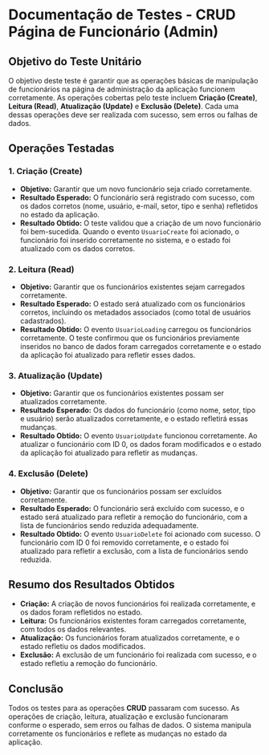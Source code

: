 # Documentação de Testes - CRUD Página de Funcionário (Admin)

## Objetivo do Teste Unitário

O objetivo deste teste é garantir que as operações básicas de manipulação de funcionários na página de administração da aplicação funcionem corretamente. As operações cobertas pelo teste incluem **Criação (Create)**, **Leitura (Read)**, **Atualização (Update)** e **Exclusão (Delete)**. Cada uma dessas operações deve ser realizada com sucesso, sem erros ou falhas de dados.

## Operações Testadas

### 1. Criação (Create)
- **Objetivo:** Garantir que um novo funcionário seja criado corretamente.
- **Resultado Esperado:** O funcionário será registrado com sucesso, com os dados corretos (nome, usuário, e-mail, setor, tipo e senha) refletidos no estado da aplicação.
- **Resultado Obtido:** O teste validou que a criação de um novo funcionário foi bem-sucedida. Quando o evento `UsuarioCreate` foi acionado, o funcionário foi inserido corretamente no sistema, e o estado foi atualizado com os dados corretos.

### 2. Leitura (Read)
- **Objetivo:** Garantir que os funcionários existentes sejam carregados corretamente.
- **Resultado Esperado:** O estado será atualizado com os funcionários corretos, incluindo os metadados associados (como total de usuários cadastrados).
- **Resultado Obtido:** O evento `UsuarioLoading` carregou os funcionários corretamente. O teste confirmou que os funcionários previamente inseridos no banco de dados foram carregados corretamente e o estado da aplicação foi atualizado para refletir esses dados.

### 3. Atualização (Update)
- **Objetivo:** Garantir que os funcionários existentes possam ser atualizados corretamente.
- **Resultado Esperado:** Os dados do funcionário (como nome, setor, tipo e usuário) serão atualizados corretamente, e o estado refletirá essas mudanças.
- **Resultado Obtido:** O evento `UsuarioUpdate` funcionou corretamente. Ao atualizar o funcionário com ID 0, os dados foram modificados e o estado da aplicação foi atualizado para refletir as mudanças.

### 4. Exclusão (Delete)
- **Objetivo:** Garantir que os funcionários possam ser excluídos corretamente.
- **Resultado Esperado:** O funcionário será excluído com sucesso, e o estado será atualizado para refletir a remoção do funcionário, com a lista de funcionários sendo reduzida adequadamente.
- **Resultado Obtido:** O evento `UsuarioDelete` foi acionado com sucesso. O funcionário com ID 0 foi removido corretamente, e o estado foi atualizado para refletir a exclusão, com a lista de funcionários sendo reduzida.

## Resumo dos Resultados Obtidos

- **Criação:** A criação de novos funcionários foi realizada corretamente, e os dados foram refletidos no estado.
- **Leitura:** Os funcionários existentes foram carregados corretamente, com todos os dados relevantes.
- **Atualização:** Os funcionários foram atualizados corretamente, e o estado refletiu os dados modificados.
- **Exclusão:** A exclusão de um funcionário foi realizada com sucesso, e o estado refletiu a remoção do funcionário.

## Conclusão

Todos os testes para as operações **CRUD** passaram com sucesso. As operações de criação, leitura, atualização e exclusão funcionaram conforme o esperado, sem erros ou falhas de dados. O sistema manipula corretamente os funcionários e reflete as mudanças no estado da aplicação.
